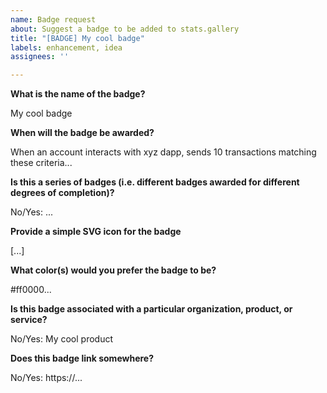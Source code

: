 ```yaml
---
name: Badge request
about: Suggest a badge to be added to stats.gallery
title: "[BADGE] My cool badge"
labels: enhancement, idea
assignees: ''

---
```


**What is the name of the badge?**

My cool badge

**When will the badge be awarded?**

When an account interacts with xyz dapp, sends 10 transactions matching these criteria...

**Is this a series of badges (i.e. different badges awarded for different degrees of completion)?**

No/Yes: ...

**Provide a simple SVG icon for the badge**

[...]

**What color(s) would you prefer the badge to be?**

#ff0000...

**Is this badge associated with a particular organization, product, or service?**

No/Yes: My cool product

**Does this badge link somewhere?**

No/Yes: https://...
